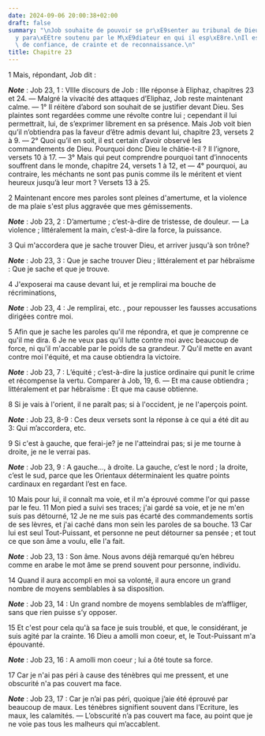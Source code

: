 ```yaml
---
date: 2024-09-06 20:00:38+02:00
draft: false
summary: "\nJob souhaite de pouvoir se pr\xE9senter au tribunal de Dieu, et d\u2019\
  y para\xEEtre soutenu par le M\xE9diateur en qui il esp\xE8re.\nIl est touch\xE9\
  \ de confiance, de crainte et de reconnaissance.\n"
title: Chapitre 23
---
```





1 Mais, répondant, Job dit :

***Note*** :  Job 23, 1 : VIIIe discours de Job : IIIe réponse à Eliphaz, chapitres 23 et 24. ― Malgré la vivacité des attaques d’Eliphaz, Job reste maintenant calme. ― 1° Il réitère d’abord son souhait de se justifier devant Dieu. Ses plaintes sont regardées comme une révolte contre lui ; cependant il lui permettrait, lui, de s’exprimer librement en sa présence. Mais Job voit bien qu’il n’obtiendra pas la faveur d’être admis devant lui, chapitre 23, versets 2 à 9. ― 2° Quoi qu’il en soit, il est certain d’avoir observé les commandements de Dieu. Pourquoi donc Dieu le châtie-t-il ? Il l’ignore, versets 10 à 17. ― 3° Mais qui peut comprendre pourquoi tant d’innocents souffrent dans le monde, chapitre 24, versets 1 à 12, et ― 4° pourquoi, au contraire, les méchants ne sont pas punis comme ils le méritent et vient heureux jusqu’à leur mort ? Versets 13 à 25.


2 Maintenant encore mes paroles sont pleines d'amertume, et la violence de ma plaie s'est plus aggravée que mes gémissements.

***Note*** :  Job 23, 2 : D’amertume ; c’est-à-dire de tristesse, de douleur. ― La violence ; littéralement la main, c’est-à-dire la force, la puissance.

3 Qui m'accordera que je sache trouver Dieu, et arriver jusqu'à son trône?

***Note*** :  Job 23, 3 : Que je sache trouver Dieu ; littéralement et par hébraïsme : Que je sache et que je trouve.

4 J'exposerai ma cause devant lui, et je remplirai ma bouche de récriminations,

***Note*** :  Job 23, 4 : Je remplirai, etc. , pour repousser les fausses accusations dirigées contre moi.

5 Afin que je sache les paroles qu'il me répondra, et que je comprenne ce qu'il me dira. 6 Je ne veux pas qu'il lutte contre moi avec beaucoup de force, ni qu'il m'accable par le poids de sa grandeur. 7 Qu'il mette en avant contre moi l'équité, et ma cause obtiendra la victoire.

***Note*** :  Job 23, 7 : L’équité ; c’est-à-dire la justice ordinaire qui punit le crime et récompense la vertu. Comparer à Job, 19, 6. ― Et ma cause obtiendra ; littéralement et par hébraïsme : Et que ma cause obtienne.

8 Si je vais à l'orient, il ne paraît pas; si à l'occident, je ne l'aperçois point.

***Note*** :  Job 23, 8-9 : Ces deux versets sont la réponse à ce qui a été dit au 3: Qui m’accordera, etc.

9 Si c'est à gauche, que ferai-je? je ne l'atteindrai pas; si je me tourne à droite, je ne le verrai pas.

***Note*** :  Job 23, 9 : A gauche…, à droite. La gauche, c’est le nord ; la droite, c’est le sud, parce que les Orientaux déterminaient les quatre points cardinaux en regardant l’est en face.


10 Mais pour lui, il connaît ma voie, et il m'a éprouvé comme l'or qui passe par le feu. 11 Mon pied a suivi ses traces; j'ai gardé sa voie, et je ne m'en suis pas détourné, 12 Je ne me suis pas écarté des commandements sortis de ses lèvres, et j'ai caché dans mon sein les paroles de sa bouche. 13 Car lui est seul Tout-Puissant, et personne ne peut détourner sa pensée ; et tout ce que son âme a voulu, elle l'a fait.

***Note*** :  Job 23, 13 : Son âme. Nous avons déjà remarqué qu’en hébreu comme en arabe le mot âme se prend souvent pour personne, individu.

14 Quand il aura accompli en moi sa volonté, il aura encore un grand nombre de moyens semblables à sa disposition.

***Note*** :  Job 23, 14 : Un grand nombre de moyens semblables de m’affliger, sans que rien puisse s’y opposer.

15 Et c'est pour cela qu'à sa face je suis troublé, et que, le considérant, je suis agité par la crainte. 16 Dieu a amolli mon coeur, et, le Tout-Puissant m'a épouvanté.

***Note*** :  Job 23, 16 : A amolli mon coeur ; lui a ôté toute sa force.

17 Car je n'ai pas péri à cause des ténèbres qui me pressent, et une obscurité n'a pas couvert ma face.

***Note*** :  Job 23, 17 : Car je n’ai pas péri, quoique j’aie été éprouvé par beaucoup de maux. Les ténèbres signifient souvent dans l’Ecriture, les maux, les calamités. ― L’obscurité n’a pas couvert ma face, au point que je ne voie pas tous les malheurs qui m’accablent.

